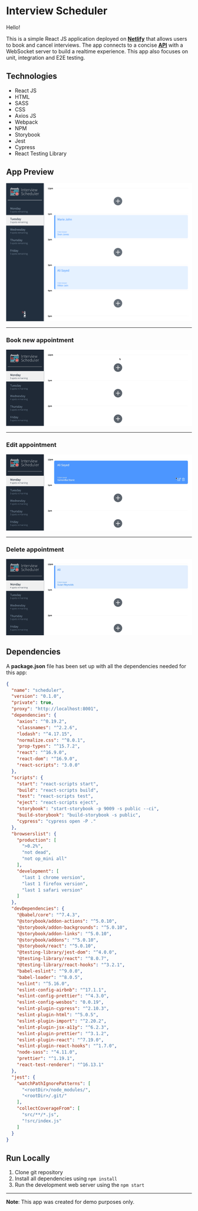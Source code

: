 # Interview Scheduler

Hello!

This is a simple React JS application deployed on [**Netlify**](https://scheduler-as.netlify.app) that allows users to book and cancel interviews. The app connects to a concise [**API**](https://github.com/aliyasser20/scheduler-api) with a WebSocket server to build a realtime experience. This app also focuses on unit, integration and E2E testing.

## Technologies

* React JS
* HTML
* SASS
* CSS
* Axios JS
* Webpack
* NPM
* Storybook
* Jest
* Cypress
* React Testing Library

## App Preview

![scheduler](./docs/scheduler.png)

---

### Book new appointment

![add](./docs/add.gif)

---

### Edit appointment

![edit](./docs/edit.gif)

---

### Delete appointment

![edit](./docs/delete.gif)


## Dependencies

A **package.json** file has been set up with all the dependencies needed for this app:

```json
{
  "name": "scheduler",
  "version": "0.1.0",
  "private": true,
  "proxy": "http://localhost:8001",
  "dependencies": {
    "axios": "^0.19.2",
    "classnames": "^2.2.6",
    "lodash": "^4.17.15",
    "normalize.css": "^8.0.1",
    "prop-types": "^15.7.2",
    "react": "^16.9.0",
    "react-dom": "^16.9.0",
    "react-scripts": "3.0.0"
  },
  "scripts": {
    "start": "react-scripts start",
    "build": "react-scripts build",
    "test": "react-scripts test",
    "eject": "react-scripts eject",
    "storybook": "start-storybook -p 9009 -s public --ci",
    "build-storybook": "build-storybook -s public",
    "cypress": "cypress open -P ."
  },
  "browserslist": {
    "production": [
      ">0.2%",
      "not dead",
      "not op_mini all"
    ],
    "development": [
      "last 1 chrome version",
      "last 1 firefox version",
      "last 1 safari version"
    ]
  },
  "devDependencies": {
    "@babel/core": "^7.4.3",
    "@storybook/addon-actions": "^5.0.10",
    "@storybook/addon-backgrounds": "^5.0.10",
    "@storybook/addon-links": "^5.0.10",
    "@storybook/addons": "^5.0.10",
    "@storybook/react": "^5.0.10",
    "@testing-library/jest-dom": "^4.0.0",
    "@testing-library/react": "^8.0.7",
    "@testing-library/react-hooks": "^3.2.1",
    "babel-eslint": "^9.0.0",
    "babel-loader": "^8.0.5",
    "eslint": "^5.16.0",
    "eslint-config-airbnb": "^17.1.1",
    "eslint-config-prettier": "^4.3.0",
    "eslint-config-wesbos": "0.0.19",
    "eslint-plugin-cypress": "^2.10.3",
    "eslint-plugin-html": "^5.0.5",
    "eslint-plugin-import": "^2.20.2",
    "eslint-plugin-jsx-a11y": "^6.2.3",
    "eslint-plugin-prettier": "^3.1.2",
    "eslint-plugin-react": "^7.19.0",
    "eslint-plugin-react-hooks": "^1.7.0",
    "node-sass": "^4.11.0",
    "prettier": "^1.19.1",
    "react-test-renderer": "^16.13.1"
  },
  "jest": {
    "watchPathIgnorePatterns": [
      "<rootDir>/node_modules/",
      "<rootDir>/.git/"
    ],
    "collectCoverageFrom": [
      "src/**/*.js",
      "!src/index.js"
    ]
  }
}
```

## Run Locally

1. Clone git repository
2. Install all dependencies using `npm install`
3. Run the development web server using the `npm start`

---

**Note**: This app was created for demo purposes only.
